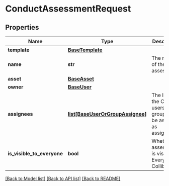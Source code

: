 # ConductAssessmentRequest

## Properties
Name | Type | Description | Notes
------------ | ------------- | ------------- | -------------
**template** | [**BaseTemplate**](BaseTemplate.md) |  | 
**name** | **str** | The name of the assessment. | [optional] 
**asset** | [**BaseAsset**](BaseAsset.md) |  | [optional] 
**owner** | [**BaseUser**](BaseUser.md) |  | [optional] 
**assignees** | [**list[BaseUserOrGroupAssignee]**](BaseUserOrGroupAssignee.md) | The ID of the Collibra users or groups to be assigned as assignees. | [optional] 
**is_visible_to_everyone** | **bool** | Whether the assessment is visible to Everyone in Collibra? | [optional] [default to False]

[[Back to Model list]](../README.md#documentation-for-models) [[Back to API list]](../README.md#documentation-for-api-endpoints) [[Back to README]](../README.md)

